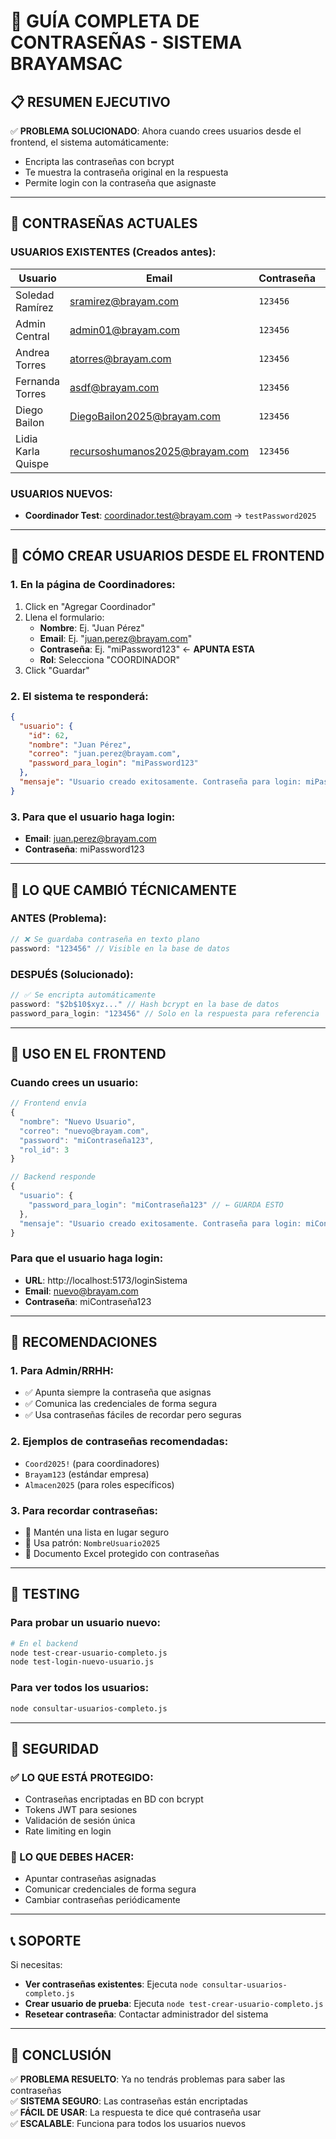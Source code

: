 # 🔐 GUÍA COMPLETA DE CONTRASEÑAS - SISTEMA BRAYAMSAC

## 📋 RESUMEN EJECUTIVO

✅ **PROBLEMA SOLUCIONADO**: Ahora cuando crees usuarios desde el frontend, el sistema automáticamente:
- Encripta las contraseñas con bcrypt
- Te muestra la contraseña original en la respuesta
- Permite login con la contraseña que asignaste

---

## 🔑 CONTRASEÑAS ACTUALES

### **USUARIOS EXISTENTES (Creados antes):**
| Usuario | Email | Contraseña | Rol |
|---------|-------|------------|-----|
| Soledad Ramírez | sramirez@brayam.com | `123456` | RRHH |
| Admin Central | admin01@brayam.com | `123456` | ADMINISTRACION |
| Andrea Torres | atorres@brayam.com | `123456` | ADMINISTRACION |
| Fernanda Torres | asdf@brayam.com | `123456` | COORDINADOR |
| Diego Bailon | DiegoBailon2025@brayam.com | `123456` | COORDINADOR |
| Lidia Karla Quispe | recursoshumanos2025@brayam.com | `123456` | RRHH |

### **USUARIOS NUEVOS:**
- **Coordinador Test**: coordinador.test@brayam.com → `testPassword2025`

---

## 🎯 CÓMO CREAR USUARIOS DESDE EL FRONTEND

### **1. En la página de Coordinadores:**
1. Click en "Agregar Coordinador"
2. Llena el formulario:
   - **Nombre**: Ej. "Juan Pérez"
   - **Email**: Ej. "juan.perez@brayam.com"
   - **Contraseña**: Ej. "miPassword123" ← **APUNTA ESTA**
   - **Rol**: Selecciona "COORDINADOR"
3. Click "Guardar"

### **2. El sistema te responderá:**
```json
{
  "usuario": {
    "id": 62,
    "nombre": "Juan Pérez",
    "correo": "juan.perez@brayam.com",
    "password_para_login": "miPassword123"
  },
  "mensaje": "Usuario creado exitosamente. Contraseña para login: miPassword123"
}
```

### **3. Para que el usuario haga login:**
- **Email**: juan.perez@brayam.com
- **Contraseña**: miPassword123

---

## 🔧 LO QUE CAMBIÓ TÉCNICAMENTE

### **ANTES (Problema):**
```javascript
// ❌ Se guardaba contraseña en texto plano
password: "123456" // Visible en la base de datos
```

### **DESPUÉS (Solucionado):**
```javascript
// ✅ Se encripta automáticamente
password: "$2b$10$xyz..." // Hash bcrypt en la base de datos
password_para_login: "123456" // Solo en la respuesta para referencia
```

---

## 📱 USO EN EL FRONTEND

### **Cuando crees un usuario:**
```javascript
// Frontend envía
{
  "nombre": "Nuevo Usuario",
  "correo": "nuevo@brayam.com", 
  "password": "miContraseña123",
  "rol_id": 3
}

// Backend responde
{
  "usuario": {
    "password_para_login": "miContraseña123" // ← GUARDA ESTO
  },
  "mensaje": "Usuario creado exitosamente. Contraseña para login: miContraseña123"
}
```

### **Para que el usuario haga login:**
- **URL**: http://localhost:5173/loginSistema
- **Email**: nuevo@brayam.com
- **Contraseña**: miContraseña123

---

## 🎯 RECOMENDACIONES

### **1. Para Admin/RRHH:**
- ✅ Apunta siempre la contraseña que asignas
- ✅ Comunica las credenciales de forma segura
- ✅ Usa contraseñas fáciles de recordar pero seguras

### **2. Ejemplos de contraseñas recomendadas:**
- `Coord2025!` (para coordinadores)
- `Brayam123` (estándar empresa)
- `Almacen2025` (para roles específicos)

### **3. Para recordar contraseñas:**
- 📝 Mantén una lista en lugar seguro
- 📝 Usa patrón: `NombreUsuario2025`
- 📝 Documento Excel protegido con contraseñas

---

## 🧪 TESTING

### **Para probar un usuario nuevo:**
```bash
# En el backend
node test-crear-usuario-completo.js
node test-login-nuevo-usuario.js
```

### **Para ver todos los usuarios:**
```bash
node consultar-usuarios-completo.js
```

---

## 🔐 SEGURIDAD

### **✅ LO QUE ESTÁ PROTEGIDO:**
- Contraseñas encriptadas en BD con bcrypt
- Tokens JWT para sesiones
- Validación de sesión única
- Rate limiting en login

### **📝 LO QUE DEBES HACER:**
- Apuntar contraseñas asignadas
- Comunicar credenciales de forma segura
- Cambiar contraseñas periódicamente

---

## 📞 SOPORTE

Si necesitas:
- **Ver contraseñas existentes**: Ejecuta `node consultar-usuarios-completo.js`
- **Crear usuario de prueba**: Ejecuta `node test-crear-usuario-completo.js`
- **Resetear contraseña**: Contactar administrador del sistema

---

## 🎉 CONCLUSIÓN

✅ **PROBLEMA RESUELTO**: Ya no tendrás problemas para saber las contraseñas  
✅ **SISTEMA SEGURO**: Las contraseñas están encriptadas  
✅ **FÁCIL DE USAR**: La respuesta te dice qué contraseña usar  
✅ **ESCALABLE**: Funciona para todos los usuarios nuevos
